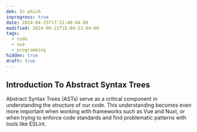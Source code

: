 ```yaml
---
dek: In which
inprogress: true
date: 2024-04-25T17:21:40-04:00
modified: 2024-09-21T15:04:23-04:00
tags:
  - code
  - vue
  - programming
hidden: true
draft: true
---
```

## Introduction To Abstract Syntax Trees

Abstract Syntax Trees (ASTs) serve as a critical component in understanding the structure of our code. This understanding becomes even more important when working with frameworks such as Vue and Nuxt, or when trying to enforce code standards and find problematic patterns with tools like ESLint.
